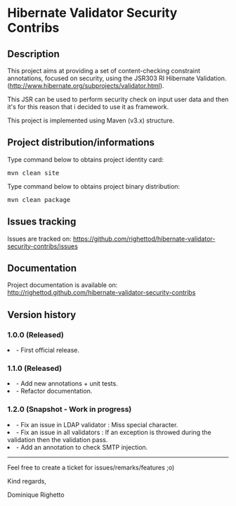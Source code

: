 # Hibernate Validator Security Contribs

## Description
This project aims at providing a set of content-checking constraint annotations, 
focused on security, using the JSR303 RI Hibernate Validation. 
(http://www.hibernate.org/subprojects/validator.html).

This JSR can be used to perform security check on input user data and then it's for this 
reason that i decided to use it as framework.

This project is implemented using Maven (v3.x) structure.

## Project distribution/informations

Type command below to obtains project identity card:

<pre>mvn clean site</pre>

Type command below to obtains project binary distribution:

<pre>mvn clean package</pre>

## Issues tracking
Issues are tracked on: 
https://github.com/righettod/hibernate-validator-security-contribs/issues

## Documentation
Project documentation is available on:
http://righettod.github.com/hibernate-validator-security-contribs

## Version history
### 1.0.0 (Released)

<li>- First official release.

### 1.1.0 (Released)

<li>- Add new annotations + unit tests.

<li>- Refactor documentation.

### 1.2.0 (Snapshot - Work in progress)

<li>- Fix an issue in LDAP validator : Miss special character.

<li>- Fix an issue in all validators : If an exception is throwed during the validation then the validation pass.

<li>- Add an annotation to check SMTP injection.

- - -

Feel free to create a ticket for issues/remarks/features ;o)

Kind regards,

Dominique Righetto